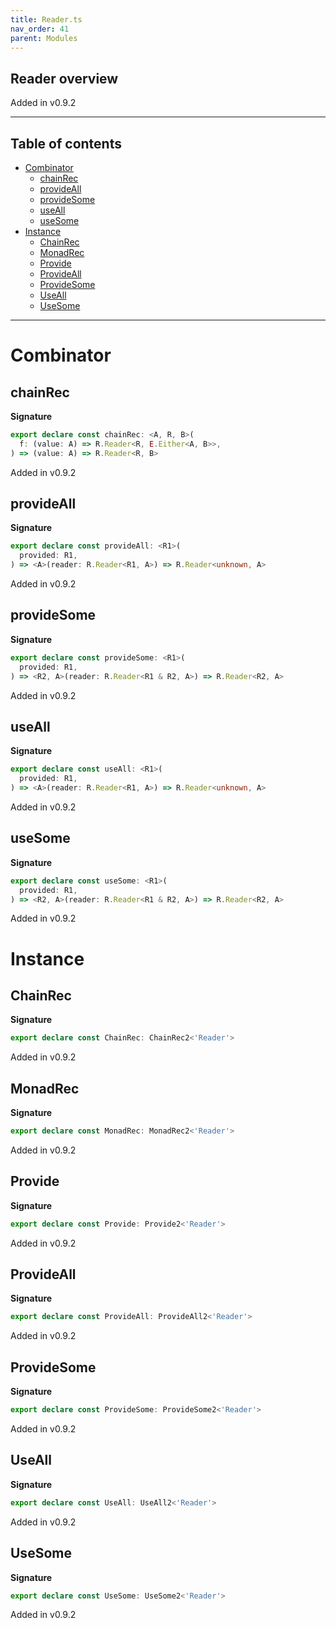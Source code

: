 ```yaml
---
title: Reader.ts
nav_order: 41
parent: Modules
---
```


## Reader overview

Added in v0.9.2

---

<h2 class="text-delta">Table of contents</h2>

- [Combinator](#combinator)
  - [chainRec](#chainrec)
  - [provideAll](#provideall)
  - [provideSome](#providesome)
  - [useAll](#useall)
  - [useSome](#usesome)
- [Instance](#instance)
  - [ChainRec](#chainrec)
  - [MonadRec](#monadrec)
  - [Provide](#provide)
  - [ProvideAll](#provideall)
  - [ProvideSome](#providesome)
  - [UseAll](#useall)
  - [UseSome](#usesome)

---

# Combinator

## chainRec

**Signature**

```ts
export declare const chainRec: <A, R, B>(
  f: (value: A) => R.Reader<R, E.Either<A, B>>,
) => (value: A) => R.Reader<R, B>
```

Added in v0.9.2

## provideAll

**Signature**

```ts
export declare const provideAll: <R1>(
  provided: R1,
) => <A>(reader: R.Reader<R1, A>) => R.Reader<unknown, A>
```

Added in v0.9.2

## provideSome

**Signature**

```ts
export declare const provideSome: <R1>(
  provided: R1,
) => <R2, A>(reader: R.Reader<R1 & R2, A>) => R.Reader<R2, A>
```

Added in v0.9.2

## useAll

**Signature**

```ts
export declare const useAll: <R1>(
  provided: R1,
) => <A>(reader: R.Reader<R1, A>) => R.Reader<unknown, A>
```

Added in v0.9.2

## useSome

**Signature**

```ts
export declare const useSome: <R1>(
  provided: R1,
) => <R2, A>(reader: R.Reader<R1 & R2, A>) => R.Reader<R2, A>
```

Added in v0.9.2

# Instance

## ChainRec

**Signature**

```ts
export declare const ChainRec: ChainRec2<'Reader'>
```

Added in v0.9.2

## MonadRec

**Signature**

```ts
export declare const MonadRec: MonadRec2<'Reader'>
```

Added in v0.9.2

## Provide

**Signature**

```ts
export declare const Provide: Provide2<'Reader'>
```

Added in v0.9.2

## ProvideAll

**Signature**

```ts
export declare const ProvideAll: ProvideAll2<'Reader'>
```

Added in v0.9.2

## ProvideSome

**Signature**

```ts
export declare const ProvideSome: ProvideSome2<'Reader'>
```

Added in v0.9.2

## UseAll

**Signature**

```ts
export declare const UseAll: UseAll2<'Reader'>
```

Added in v0.9.2

## UseSome

**Signature**

```ts
export declare const UseSome: UseSome2<'Reader'>
```

Added in v0.9.2
